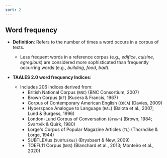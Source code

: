 ```yaml
---
sort: 2
---
```


## Word frequency

- **Definition**: Refers to the number of times a word occurs in a corpus of texts.  
  - Less frequent words in a reference corpus (e.g., *edifice*, *cuisine*, *egregious*) are considered more sophisticated than frequently occurring words (e.g., *building*, *food*, *bad*).

- **TAALES 2.0 word frequency Indices**:  
  - Includes 206 indices derived from:
    - British National Corpus (`BNC`) (BNC Consortium, 2007)
    - Brown Corpus (`KF`) (Kucera & Francis, 1967)
    - Corpus of Contemporary American English (`COCA`) (Davies, 2009)
    - Hyperspace Analogue to Language (`HAL`) (Balota et al., 2007; Lund & Burgess, 1996)
    - London-Lund Corpus of Conversation (`Brown`) (Brown, 1984; Svartvik & Quirk, 1980)
    - Lorge's Corpus of Popular Magazine Articles (`TL`) (Thorndike & Lorge, 1944)
    - SUBTLEXus (`SUBTLEXus`) (Brysbaert & New, 2009)
    - TOEFL11 Corpus (`NNS`) (Blanchard et al., 2013; Monteiro et al., 2020)
